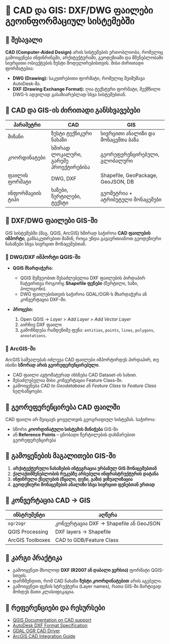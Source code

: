 
# 📁 CAD და GIS: DXF/DWG ფაილები გეოინფორმაციულ სისტემებში

## 🔹 შესავალი

**CAD (Computer-Aided Design)** არის სისტემების ერთობლიობა, რომელიც გამოიყენება ინჟინრინგში, არქიტექტურაში, გეოდეზიაში და მშენებლობაში სივრცითი ობიექტების ზუსტი მოდელირებისთვის. მისი ძირითადი ფორმატებია:

- **DWG (Drawing):** საკუთრებითი ფორმატი, რომელიც შეიმუშავა AutoDesk-მა.
- **DXF (Drawing Exchange Format):** ღია ტექსტური ფორმატი, შექმნილი DWG-ს ადვილად გასაზიარებლად სხვა სისტემებთან.

## 🔹 CAD და GIS-ის ძირითადი განსხვავებები

| პარამეტრი       | CAD                             | GIS                                  |
|----------------|----------------------------------|---------------------------------------|
| მიზანი          | ზუსტი ტექნიკური ნახაზი           | სივრცითი ანალიზი და მონაცემთა ბაზა    |
| კოორდინატები     | ხშირად ლოკალური, გარეშე პროექტირებისა | გეორეფერენცირებული, გლობალური         |
| ფაილის ფორმატი  | DWG, DXF                         | Shapefile, GeoPackage, GeoJSON, DB   |
| ინფორმაციის ტიპი| ხაზები, წერტილები, ტექსტი         | გეომეტრია + ატრიბუტული მონაცემები     |

## 🔹 DXF/DWG ფაილები GIS-ში

GIS სისტემებში (მაგ. QGIS, ArcGIS) ხშირად საჭიროა **CAD ფაილების იმპორტი**, განსაკუთრებით მაშინ, როცა უნდა გავაერთიანოთ გეოდეზიური ნახაზები სხვა სივრცით მონაცემებთან.

### 🔸 DWG/DXF იმპორტი QGIS-ში

- **QGIS მხარდაჭერა:**
  - QGIS მეშვეობით შესაძლებელია DXF ფაილების პირდაპირ ჩატვირთვა როგორც **Shapefile ფენები** (წერტილი, ხაზი, პოლიგონი).
  - DWG ფაილებისთვის საჭიროა GDAL/OGR-ს მხარდაჭერა ან კონვერტაცია DXF-ში.

- **პროცესი:**
  1. Open QGIS → *Layer* > *Add Layer* > *Add Vector Layer*
  2. აირჩიე DXF ფაილი
  3. გამოჩნდება რამდენიმე ფენა: `entities`, `points`, `lines`, `polygons`, `annotations`.

### 🔸 ArcGIS-ში

ArcGIS საშუალებას იძლევა CAD ფაილები იმპორტირდეს პირდაპირ, თუ ისინი **სწორად არის გეორეფერენცირებული**.

- CAD ფაილი ავტომატურად იხსნება CAD Dataset-ის სახით.
- შესაძლებელია მისი კონვერტაცია Feature Class-ში.
- გამოიყენება *CAD to Geodatabase* ან *Feature Class to Feature Class* ხელსაწყოები.

## 🔹 გეორეფერენცირება CAD ფაილში

CAD ფაილი არ შეიცავს ყოველთვის გეოგრაფიულ სისტემას. საჭიროა:

- სწორი **კოორდინატული სისტემის მინიჭება** GIS-ში
- ან **Reference Points** – ცნობადი წერტილების დახმარებით გეორეფერენცირება

## 🔹 გამოყენების მაგალითები GIS-ში

1. **არქიტექტურული ნახაზების ინტეგრაცია ურბანულ GIS მონაცემებთან**
2. **ქალაქთმშენებლობის რუკებზე არსებული ინფრასტრუქტურის დატანა**
3. **ინჟინრული ქსელების (წყალი, დენი, გაზი) ვიზუალიზაცია**
4. **გეოდეზიური მონაცემების ანალიზი სხვა სივრცით ფენებთან ერთად**

## 🔹 კონვერტაცია CAD → GIS

| ინსტრუმენტი      | აღწერა                                  |
|------------------|------------------------------------------|
| `ogr2ogr`         | კონვერტაცია DXF → Shapefile ან GeoJSON   |
| QGIS Processing  | DXF layers → Shapefile                   |
| ArcGIS Toolboxes | CAD to GDB/Feature Class                 |

## 🔹 კარგი პრაქტიკა

- გამოიყენეთ მხოლოდ **DXF (R2007 ან დაბალი ვერსია)** ფორმატი QGIS-სთვის.
- დარწმუნდით, რომ CAD ნახაზი **ზუსტი კოორდინატებით** არის აგებული.
- გამოიყენეთ ფენის სტრუქტურა (Layer names), რათა GIS-ში მარტივად მოხდეს მათი კლასიფიკაცია.

## 🔹 რეფერენციები და რესურსები

- [QGIS Documentation on CAD support](https://docs.qgis.org/)
- [AutoDesk DXF Format Specification](https://www.autodesk.com)
- [GDAL OGR CAD Driver](https://gdal.org/drivers/vector/dxf.html)
- [ArcGIS CAD Integration Guide](https://pro.arcgis.com/)
